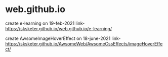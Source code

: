 # web.github.io

create e-learning on 19-feb-2021
    link- https://sksketer.github.io/web.github.io/e-learning/
    
create AwsomeImageHoverEffect on 18-june-2021
    link- https://sksketer.github.io/AwsomeWeb/AwsomeCssEffects/imageHoverEffect/
